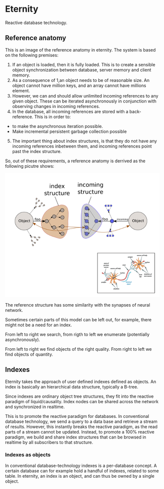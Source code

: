 # Eternity
Reactive database technology.

## Reference anatomy
This is an image of the reference anatomy in eternity. The system is based on the following premises: 

1. If an object is loaded, then it is fully loaded. This is to create a sensible object synchronization between database, server memory and client memory. 
2. As a consequence of 1,an object needs to be of reasonable size. An object cannot have million keys, and an array cannot have millions element. 
3. However, we can and should allow unlimited incoming references to any given object. These can be iterated asynchronously in conjunction with observing changes in incoming references. 
4. In the database, all incoming references are stored with a back-reference. This is in order to: 
* to make the asynchronous iteration possible.
* Make incremental persistent garbage collection possible
5. The important thing about index structures, is that they do not have any incoming references inbetween them, and incoming references point past the index structure.

So, out of these requirements, a reference anatomy is derrived as the following picutre shows:

![Alt text](/documents/reference_anatomy.png?raw=true "Reference Anatomy")

The reference structure has some similarity with the synapses of neural network. 

Sometimes certain parts of this model can be left out, for example, there might not be a need for an index.

From left to right we search, from rigth to left we enumerate (potentially asynchronously). 

From left to right we find objects of the right quality. From right to left we find objects of quantity.


## Indexes

Eternity takes the approach of user defined indexes defined as objects. An index is basically an hierarchical data structure, typically a B-tree. 

Since indexes are ordinary object tree structures, they fit into the reactive paradigm of liquid/causality. Index nodes can be shared across the network and synchronized in realtime. 

This is to promote the reactive paradigm for databases. In conventional database technology, we send a query to a data base and retrieve a stream of results. However, this instantly breaks the reactive paradigm, as the read parts of a stream cannot be updated. Instead, to promote a 100% reactive paradigm, we build and share index structures that can be browsed in realtime by all subscribers to that structure. 


### Indexes as objects 

In conventional database-technology indexes is a per-database concept. A certain database can for example hold a handful of indexes, related to some table. In eternity, an index is an object, and can thus be owned by a single object.   
